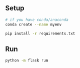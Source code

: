 ## Setup
```bash
# if you have conda/anaconda
conda create --name myenv

pip install -r requirements.txt

```

## Run
```bash
python -m flask run
```
